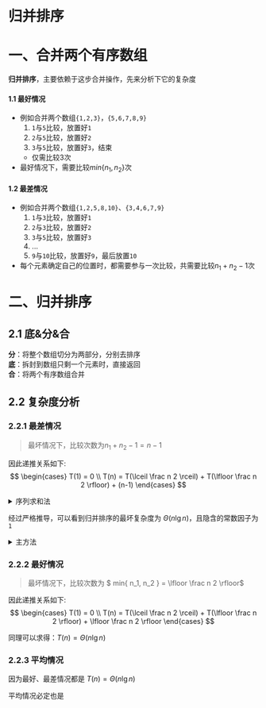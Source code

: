# 归并排序

# 一、合并两个有序数组

**归并排序**，主要依赖于这步合并操作，先来分析下它的复杂度

#### 1.1 最好情况

- 例如合并两个数组`{1,2,3}`，`{5,6,7,8,9}`
    1. `1`与`5`比较，放置好`1`
    2. `2`与`5`比较，放置好`2`
    3. `3`与`5`比较，放置好`3`，结束
    - 仅需比较3次
- 最好情况下，需要比较$min\{n_1, n_2\}$次

#### 1.2 最差情况

- 例如合并两个数组`{1,2,5,8,10}`、`{3,4,6,7,9}`
    1. `1`与`3`比较，放置好`1`
    2. `2`与`3`比较，放置好`2`
    3. `3`与`5`比较，放置好`3`
    4. ...
    5. `9`与`10`比较，放置好`9`，最后放置`10`
- 每个元素确定自己的位置时，都需要参与一次比较，共需要比较$n_1 + n_2 -1$次

# 二、归并排序

## 2.1 底&分&合

**分**：将整个数组切分为两部分，分别去排序  
**底**：拆封到数组只剩一个元素时，直接返回  
**合**：将两个有序数组合并

## 2.2 复杂度分析

### 2.2.1 最差情况

> 最坏情况下，比较次数为$n_1 + n_2 -1 = n-1$

因此递推关系如下:
$$
\begin{cases}
T(1) = 0 \\
T(n) = T(\lceil \frac n 2 \rceil) + T(\lfloor \frac n 2 \rfloor) + (n-1)
\end{cases}
$$

<details>
<summary>序列求和法</summary>

不妨令$n=2^k \Rightarrow \lceil \frac n 2 \rceil = \lfloor \frac n 2 \rfloor = \frac n 2 = 2^{k-1}$

$$
\begin{aligned}
T(n) &= 2T(2^{k-1}) + 2^k -1 \\
&= 2 \left[ 2T(2^{k-2}) + 2^{k-1} -1 \right] + 2^k -1 \\
&= 2^2 T(2^{k-2}) + (2^k-2) + (2^k-1) \\
&= ... \\
&= 2^k T(2^0) + (2^k-2^{k-1}) + ... + (2^k-2) + (2^k-1) \\
&= k2^k - (2^{k-1} + ... + 2 + 1) \\
&= k2^k - (2^k - 1) \\
&= n \lg n - (n - 1)
\end{aligned}
$$

</details>

经过严格推导，可以看到归并排序的最坏复杂度为 $\Theta(n \lg n)$，且隐含的常数因子为`1`

<details>
<summary>主方法</summary>

可简单认为递推关系为：$T(n) = 2T(\frac n 2) + (n-1)$  
利用**规则2**，得出：$T(n) = \Theta(n \lg n)$

> 不过这里看不出隐含的常数因子

</details>

### 2.2.2 最好情况

> 最坏情况下，比较次数为 $ min\{ n_1, n_2 \} = \lfloor \frac n 2 \rfloor$

因此递推关系如下:
$$
\begin{cases}
T(1) = 0 \\
T(n) = T(\lceil \frac n 2 \rceil) + T(\lfloor \frac n 2 \rfloor) + \lfloor \frac n 2 \rfloor
\end{cases}
$$

同理可以求得：$T(n) = \Theta(n \lg n)$

### 2.2.3 平均情况

因为最好、最差情况都是 $T(n) = \Theta(n \lg n)$

平均情况必定也是